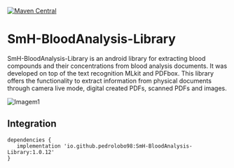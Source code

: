 [![Maven Central](https://img.shields.io/maven-central/v/io.github.pedrolobo98/SmH-BloodAnalysis-Library.svg?label=Maven%20Central)](https://search.maven.org/search?q=g:%22io.github.pedrolobo98%22%20AND%20a:%22SmH-BloodAnalysis-Library%22)

# SmH-BloodAnalysis-Library
SmH-BloodAnalysis-Library is an android library for extracting blood compounds and their concentrations from blood analysis documents. It was developed on top of the text recognition MLkit and PDFbox. This library offers the functionality to extract information from physical documents through camera live mode, digital created PDFs, scanned PDFs and images.

![Imagem1](https://user-images.githubusercontent.com/57667127/166104846-6777438c-ed9c-4735-b8ce-e48ed0294b92.png)

## Integration

```
dependencies {
   implementation 'io.github.pedrolobo98:SmH-BloodAnalysis-Library:1.0.12'
}
```


